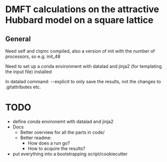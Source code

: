 # DMFT calculations on the attractive Hubbard model on a square lattice

## General

Need self and ctqmc compiled, also a version of init with the number of processors, so e.g. init_48

Need to set up a conda environment with datalad and jinja2 (for templating the input file) installed

In datalad command: --explicit to only save the results, not the changes to .gitattributes etc.

# TODO

- define conda environemt with datalad and jinja2
- Docs
  - Better overview for all the parts in code/
  - Better readme:
    - How does a run go?
    - How to acquire the results?
- put everything into a bootstrapping script/cookiecutter
